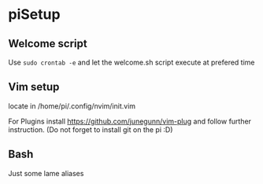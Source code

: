 # piSetup

## Welcome script
Use ```sudo crontab -e``` and let the welcome.sh script execute at prefered time

## Vim setup
locate in /home/pi/.config/nvim/init.vim

For Plugins install https://github.com/junegunn/vim-plug
and follow further instruction. (Do not forget to install git on the pi :D)

## Bash
Just some lame aliases
